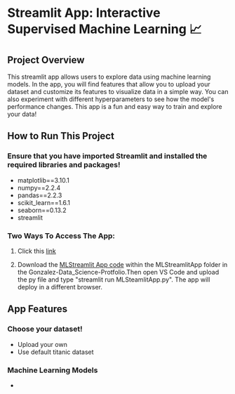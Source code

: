 # Streamlit App: Interactive Supervised Machine Learning 📈
## Project Overview 
This streamlit app allows users to explore data using machine learning models. In the app, you will find features that allow you to upload your dataset and customize its features to visualize data in a simple way. You can also experiment with different hyperparameters to see how the model's performance changes. This app is a fun and easy way to train and explore your data!

##  How to Run This Project
### Ensure that you have imported Streamlit and installed the required libraries and packages!
- matplotlib==3.10.1
- numpy==2.2.4
- pandas==2.2.3
- scikit_learn==1.6.1
- seaborn==0.13.2
- streamlit

### Two Ways To Access The App:

1. Click this [link](https://foerchml.streamlit.app/)

2. Download the [MLStreamlit App code](https://github.com/nat-foerch/Gonzalez--Data-Science-Portfolio/blob/main/MLStreamlitApp/MLStreamlitApp.py) within the MLStreamlitApp folder in the Gonzalez-Data_Science-Protfolio.Then open VS Code and upload the py file and type "streamlit run MLSteamlitApp.py". The app will deploy in a different browser.

## App Features
### Choose your dataset!
- Upload your own
- Use default titanic dataset

### Machine Learning Models
- 
